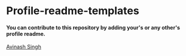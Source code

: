 # Profile-readme-templates

#### You can contribute to this repository by adding your's or any other's profile readme.

[Avinash Singh](https://github.com/avinash201199/avinash201199)
